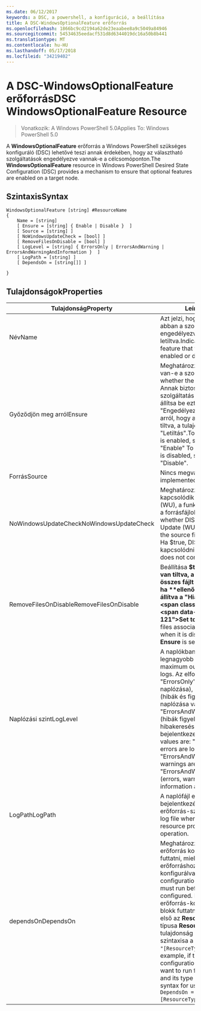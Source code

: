 ```yaml
---
ms.date: 06/12/2017
keywords: a DSC, a powershell, a konfiguráció, a beállítása
title: A DSC-WindowsOptionalFeature erőforrás
ms.openlocfilehash: 1866bc9cd2194a62de23eaabee8a9c5049a84946
ms.sourcegitcommit: 54534635eedacf531d8d6344019dc16a50b8b441
ms.translationtype: MT
ms.contentlocale: hu-HU
ms.lasthandoff: 05/17/2018
ms.locfileid: "34219402"
---
```

# <a name="dsc-windowsoptionalfeature-resource"></a><span data-ttu-id="3d7ac-103">A DSC-WindowsOptionalFeature erőforrás</span><span class="sxs-lookup"><span data-stu-id="3d7ac-103">DSC WindowsOptionalFeature Resource</span></span>

> <span data-ttu-id="3d7ac-104">Vonatkozik: A Windows PowerShell 5.0</span><span class="sxs-lookup"><span data-stu-id="3d7ac-104">Applies To: Windows PowerShell 5.0</span></span>

<span data-ttu-id="3d7ac-105">A **WindowsOptionalFeature** erőforrás a Windows PowerShell szükséges konfiguráló (DSC) lehetővé teszi annak érdekében, hogy az választható szolgáltatások engedélyezve vannak-e a célcsomóponton.</span><span class="sxs-lookup"><span data-stu-id="3d7ac-105">The **WindowsOptionalFeature** resource in Windows PowerShell Desired State Configuration (DSC) provides a mechanism to ensure that optional features are enabled on a target node.</span></span>

## <a name="syntax"></a><span data-ttu-id="3d7ac-106">Szintaxis</span><span class="sxs-lookup"><span data-stu-id="3d7ac-106">Syntax</span></span>

```
WindowsOptionalFeature [string] #ResourceName
{
    Name = [string]
    [ Ensure = [string] { Enable | Disable }  ]
    [ Source = [string] ]
    [ NoWindowsUpdateCheck = [bool] ]
    [ RemoveFilesOnDisable = [bool] ]
    [ LogLevel = [string] { ErrorsOnly | ErrorsAndWarning | ErrorsAndWarningAndInformation }  ]
    [ LogPath = [string] ]
    [ DependsOn = [string[]] ]

}
```

## <a name="properties"></a><span data-ttu-id="3d7ac-107">Tulajdonságok</span><span class="sxs-lookup"><span data-stu-id="3d7ac-107">Properties</span></span>

|  <span data-ttu-id="3d7ac-108">Tulajdonság</span><span class="sxs-lookup"><span data-stu-id="3d7ac-108">Property</span></span>  |  <span data-ttu-id="3d7ac-109">Leírás</span><span class="sxs-lookup"><span data-stu-id="3d7ac-109">Description</span></span>   |
|---|---|
| <span data-ttu-id="3d7ac-110">Név</span><span class="sxs-lookup"><span data-stu-id="3d7ac-110">Name</span></span>| <span data-ttu-id="3d7ac-111">Azt jelzi, hogy biztos szeretne lenni abban a szolgáltatás neve engedélyezve vagy letiltva.</span><span class="sxs-lookup"><span data-stu-id="3d7ac-111">Indicates the name of the feature that you want to ensure is enabled or disabled.</span></span>|
| <span data-ttu-id="3d7ac-112">Győződjön meg arról</span><span class="sxs-lookup"><span data-stu-id="3d7ac-112">Ensure</span></span>| <span data-ttu-id="3d7ac-113">Meghatározza, hogy engedélyezve van-e a szolgáltatás.</span><span class="sxs-lookup"><span data-stu-id="3d7ac-113">Specifies whether the feature is enabled.</span></span> <span data-ttu-id="3d7ac-114">Annak biztosításához, hogy a szolgáltatás engedélyezve van, állítsa be ezt a tulajdonságot "Engedélyezés" Győződjön meg arról, hogy a szolgáltatás le van tiltva, a tulajdonság értéke "Letiltás".</span><span class="sxs-lookup"><span data-stu-id="3d7ac-114">To ensure that the feature is enabled, set this property to "Enable" To ensure that the feature is disabled, set the property to "Disable".</span></span>|
| <span data-ttu-id="3d7ac-115">Forrás</span><span class="sxs-lookup"><span data-stu-id="3d7ac-115">Source</span></span>| <span data-ttu-id="3d7ac-116">Nincs megvalósítva.</span><span class="sxs-lookup"><span data-stu-id="3d7ac-116">Not implemented.</span></span>|
| <span data-ttu-id="3d7ac-117">NoWindowsUpdateCheck</span><span class="sxs-lookup"><span data-stu-id="3d7ac-117">NoWindowsUpdateCheck</span></span>| <span data-ttu-id="3d7ac-118">Meghatározza, hogy DISM kapcsolódik-e a Windows Update (WU), a funkció engedélyezéséhez a forrásfájlok keresésekor.</span><span class="sxs-lookup"><span data-stu-id="3d7ac-118">Specifies whether DISM contacts Windows Update (WU) when searching for the source files to enable a feature.</span></span> <span data-ttu-id="3d7ac-119">Ha $true, DISM nem tud kapcsolódni a WU.</span><span class="sxs-lookup"><span data-stu-id="3d7ac-119">If $true, DISM does not contact WU.</span></span>|
| <span data-ttu-id="3d7ac-120">RemoveFilesOnDisable</span><span class="sxs-lookup"><span data-stu-id="3d7ac-120">RemoveFilesOnDisable</span></span>| <span data-ttu-id="3d7ac-121">Beállítása **$true** eltávolítja, ha le van tiltva, a szolgáltatás társított összes fájlt (Ez azt jelenti, hogy ha **ellenőrizze, hogy** be van állítva a "Hiányzik").</span><span class="sxs-lookup"><span data-stu-id="3d7ac-121">Set to **$true** to remove all files associated with the feature when it is disabled (that is, when **Ensure** is set to "Absent").</span></span>|
| <span data-ttu-id="3d7ac-122">Naplózási szint</span><span class="sxs-lookup"><span data-stu-id="3d7ac-122">LogLevel</span></span>| <span data-ttu-id="3d7ac-123">A naplókban megjelenő legnagyobb kimeneti szintet.</span><span class="sxs-lookup"><span data-stu-id="3d7ac-123">The maximum output level shown in the logs.</span></span> <span data-ttu-id="3d7ac-124">Az elfogadott értékei: "ErrorsOnly" (csak a hibák naplózása), "ErrorsAndWarning" (hibák és figyelmeztetések naplózása van), és a "ErrorsAndWarningAndInformation" (hibák figyelmeztetések és hibakeresési információ bejelentkezett).</span><span class="sxs-lookup"><span data-stu-id="3d7ac-124">The accepted values are: "ErrorsOnly" (only errors are logged), "ErrorsAndWarning" (errors and warnings are logged), and "ErrorsAndWarningAndInformation" (errors, warnings, and debug information are logged).</span></span>|
| <span data-ttu-id="3d7ac-125">LogPath</span><span class="sxs-lookup"><span data-stu-id="3d7ac-125">LogPath</span></span>| <span data-ttu-id="3d7ac-126">A naplófájl elérési útja a kívánt való bejelentkezéshez a műveletet az erőforrás-szolgáltató.</span><span class="sxs-lookup"><span data-stu-id="3d7ac-126">The path to a log file where you want the resource provider to log the operation.</span></span>|
| <span data-ttu-id="3d7ac-127">dependsOn</span><span class="sxs-lookup"><span data-stu-id="3d7ac-127">DependsOn</span></span>| <span data-ttu-id="3d7ac-128">Meghatározza, hogy egy másik erőforrás konfigurációjának kell futtatni, mielőtt ehhez az erőforráshoz van konfigurálva.</span><span class="sxs-lookup"><span data-stu-id="3d7ac-128">Specifies that the configuration of another resource must run before this resource is configured.</span></span> <span data-ttu-id="3d7ac-129">Például, ha az erőforrás-konfiguráció azonosítója blokk futtatni kívánt parancsfájl első az __ResourceName__ és annak típusa __ResourceType__, az e tulajdonság használatával szintaxisa a következő `DependsOn = "[ResourceType]ResourceName"`.</span><span class="sxs-lookup"><span data-stu-id="3d7ac-129">For example, if the ID of the resource configuration script block that you want to run first is __ResourceName__ and its type is __ResourceType__, the syntax for using this property is `DependsOn = "[ResourceType]ResourceName"`.</span></span>|